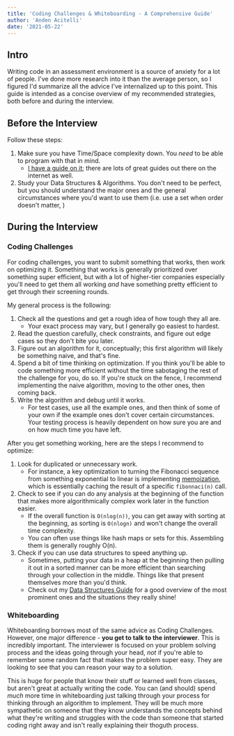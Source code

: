 ```yaml
---
title: 'Coding Challenges & Whiteboarding - A Comprehensive Guide'
author: 'Anden Acitelli'
date: '2021-05-22'
---
```


## Intro 
Writing code in an assessment environment is a source of anxiety for a lot of people. I've done more research into it than the average person, so I figured I'd summarize all the advice I've internalized up to this point. This guide is intended as a concise overview of my recommended strategies, both before and during the interview. 

## Before the Interview
Follow these steps:

1. Make sure you have Time/Space complexity down. You *need* to be able to program with that in mind. 
    - [I have a guide on it](/blog/time-and-space-complexity-a-review); there are lots of great guides out there on the internet as well.
2. Study your Data Structures & Algorithms. You don't need to be perfect, but you should understand the major ones and the general circumstances where you'd want to use them (i.e. use a set when order doesn't matter, )

## During the Interview
### Coding Challenges
For coding challenges, you want to submit something that works, then work on optimizing it. Something that works is generally prioritized over something super efficient, but with a lot of higher-tier companies especially you'll need to get them all working *and* have something pretty efficient to get through their screening rounds. 

My general process is the following:

1. Check all the questions and get a rough idea of how tough they all are.
    - Your exact process may vary, but I generally go easiest to hardest. 
2. Read the question carefully, check constraints, and figure out edge cases so they don't bite you later.  
3. Figure out an algorithm for it, conceptually; this first algorithm will likely be something naive, and that's fine.
4. Spend a bit of time thinking on optimization. If you think you'll be able to code something more efficient without the time sabotaging the rest of the challenge for you, do so. If you're stuck on the fence, I recommend implementing the naive algorithm, moving to the other ones, then coming back. 
5. Write the algorithm and debug until it works.
    - For test cases, use all the example ones, and then think of some of your own if the example ones don't cover certain circumstances. Your testing process is heavily dependent on how sure you are and on how much time you have left. 

After you get something working, here are the steps I recommend to optimize:
1. Look for duplicated or unnecessary work.
    - For instance, a key optimization to turning the Fibonacci sequence from something exponential to linear is implementing [memoization](https://en.wikipedia.org/wiki/Memoization), which is essentially caching the result of a specific `fibonnaci(n)` call.
2. Check to see if you can do any analysis at the beginning of the function that makes more algorithmically complex work later in the function easier.
    - If the overall function is `O(nlog(n))`, you can get away with sorting at the beginning, as sorting is `O(nlogn)` and won't change the overall time complexity.
    - You can often use things like hash maps or sets for this. Assembling them is generally roughly O(n). 
3. Check if you can use data structures to speed anything up.
    - Sometimes, putting your data in a heap at the beginning then pulling it out in a sorted manner can be more efficient than searching through your collection in the middle. Things like that present themselves more than you'd think.
    - Check out my [Data Structures Guide](/blog/data-structures-a-comprehensive-guide) for a good overview of the most prominent ones and the situations they really shine! 

### Whiteboarding
Whiteboarding borrows most of the same advice as Coding Challenges. However, one major difference - **you get to talk to the interviewer**. This is incredibly important. The interviewer is focused on your problem solving process and the ideas going through your head, *not* if you're able to remember some random fact that makes the problem super easy. They are looking to see that you can reason your way to a solution. 

This is huge for people that know their stuff or learned well from classes, but aren't great at actually writing the code. You can (and should) spend *much* more time in whiteboarding just talking through your process for thinking through an algorithm to implement. They will be much more sympathetic on someone that they know understands the concepts behind what they're writing and struggles with the code than someone that started coding right away and isn't really explaining their thoguth process. 